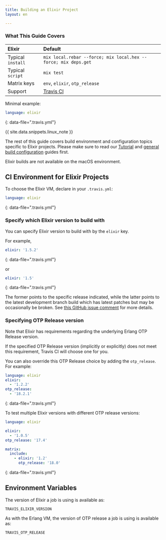 ```yaml
---
title: Building an Elixir Project
layout: en

---
```


### What This Guide Covers

<aside markdown="block" class="ataglance">

| Elixir            | Default                                                        |
|:------------------|:---------------------------------------------------------------|
| Typical `install` | `mix local.rebar --force; mix local.hex --force; mix deps.get` |
| Typical `script`  | `mix test`                                                     |
| Matrix keys       | `env`, `elixir`, `otp_release`                                 |
| Support           | [Travis CI](mailto:support@travis-ci.com)                      |

Minimal example:

```yaml
language: elixir
```
{: data-file=".travis.yml"}

</aside>

{{ site.data.snippets.linux_note }}

The rest of this guide covers build environment and configuration topics
specific to Elixir projects. Please make sure to read our
[Tutorial](/user/tutorial/) and
[general build configuration](/user/customizing-the-build/) guides first.

Elixir builds are not available on the macOS environment.

## CI Environment for Elixir Projects

To choose the Elixir VM, declare in your `.travis.yml`:

```yaml
language: elixir
```
{: data-file=".travis.yml"}

### Specify which Elixir version to build with

You can specify Elixir version to build with by the `elixir` key.

For example,

```yaml
elixir: '1.5.2'
```
{: data-file=".travis.yml"}

or

```yaml
elixir: '1.5'
```
{: data-file=".travis.yml"}

The former points to the specific release indicated, while
the latter points to the latest development branch build which
has latest patches but may be occasionally be broken.
See [this GitHub issue comment](https://github.com/elixir-lang/elixir/issues/6618#issuecomment-333374372)
for more details.

### Specifying OTP Release version

Note that Elixir has requirements regarding the underlying
Erlang OTP Release version.

If the specified OTP Release version (implicitly or explicitly)
does not meet this requirement, Travis CI will choose one
for you.

You can also override this OTP Release choice by adding the `otp_release`.
For example:

```yaml
language: elixir
elixir:
  - '1.2.2'
otp_release:
  - '18.2.1'
```
{: data-file=".travis.yml"}

To test multiple Elixir versions with different OTP release versions:

```yaml
language: elixir

elixir:
  - '1.0.5'
otp_release: '17.4'

matrix:
  include:
    - elixir: '1.2'
      otp_release: '18.0'
```
{: data-file=".travis.yml"}

## Environment Variables

The version of Elixir a job is using is available as:

```
TRAVIS_ELIXIR_VERSION
```

As with the Erlang VM, the version of OTP release a job is using is available as:

```
TRAVIS_OTP_RELEASE
```
